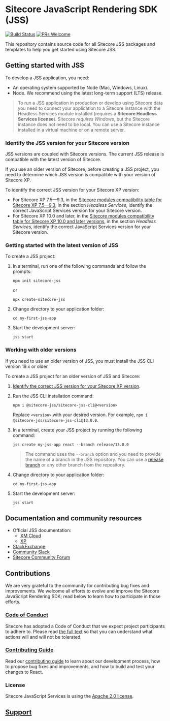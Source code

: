 # Sitecore JavaScript Rendering SDK (JSS)

[![Build Status](https://dev.azure.com/sitecore-devex/headless-javascript/_apis/build/status/Sitecore.jss?branchName=dev)](https://dev.azure.com/sitecore-devex/headless-javascript/_build/latest?definitionId=8&branchName=dev) [![PRs Welcome](https://img.shields.io/badge/PRs-welcome-brightgreen.svg)](CONTRIBUTING.md)

This repository contains source code for all Sitecore JSS packages and templates to help you get started using Sitecore JSS.

## Getting started with JSS

To develop a JSS application, you need:

- An operating system supported by Node (Mac, Windows, Linux).
- Node. We recommend using the latest long-term support (LTS) release.

> To run a JSS application in production or develop using Sitecore data you need to connect your application to a Sitecore instance with the Headless Services module installed (requires a **Sitecore Headless Services license**). Sitecore _requires Windows_, but the Sitecore instance does not need to be local. You can use a Sitecore instance installed in a virtual machine or on a remote server.

### Identify the JSS version for your Sitecore version

JSS versions are coupled with Sitecore versions. The current JSS release is compatible with the latest version of Sitecore.

If you use an older version of Sitecore, before creating a JSS project, you need to determine which JSS version is compatible with your version of Sitecore XP.

To identify the correct JSS version for your Sitecore XP version:

- For Sitecore XP 7.5—9.3, in the [Sitecore modules compatibility table for Sitecore XP 7.5—9.3](https://support.sitecore.com/kb?id=kb_article_view&sysparm_article=KB0541788), in the section _Headless Services_, identify the correct JavaScript Services version for your Sitecore version.
- For Sitecore XP 10.0 and later, in the [Sitecore modules compatibility table for Sitecore XP 10.0 and later versions](https://support.sitecore.com/kb?id=kb_article_view&sysparm_article=KB1000576), in the section _Headless Services_, identify the correct JavaScript Services version for your Sitecore version.

### Getting started with the latest version of JSS

To create a JSS project:

1. In a terminal, run one of the following commands and follow the prompts:

   ```
   npm init sitecore-jss
   ```

   or

   ```
   npx create-sitecore-jss
   ```

2. Change directory to your application folder:
   ```
   cd my-first-jss-app
   ```
3. Start the development server:
   ```
   jss start
   ```

### Working with older versions

If you need to use an older version of JSS, you must install the JSS CLI version 19.x or older.

To create a JSS project for an older version of JSS and Sitecore:

1. [Identify the correct JSS version for your Sitecore XP version](#identify-the-jss-version-for-your-sitecore-version).

2. Run the JSS CLI installation command:
   ```
   npm i @sitecore-jss/sitecore-jss-cli@<version>
   ```
   Replace `<version>` with your desired version. For example, `npm i @sitecore-jss/sitecore-jss-cli@13.0.0`.
3. In a terminal, create your JSS project by running the following command:

   ```
   jss create my-jss-app react --branch release/13.0.0
   ```

   > The command uses the `--branch` option and you need to provide the name of a branch in the JSS repository. You can use a [release branch](https://github.com/Sitecore/jss/branches/all?query=release%2F) or any other branch from the repository.

4. Change directory to your application folder:
   ```
   cd my-first-jss-app
   ```
5. Start the development server:
   ```
   jss start
   ```

## Documentation and community resources

- Official JSS documentation:
  - [XM Cloud](https://doc.sitecore.com/xmc/en/developers/jss/latest/jss-xmc/index-en.html)
  - [XP](https://doc.sitecore.com/xp/en/developers/hd/latest/sitecore-headless-development/sitecore-javascript-rendering-sdks--jss-.html)
- [StackExchange](https://sitecore.stackexchange.com/)
- [Community Slack](https://sitecorechat.slack.com/messages/jss)
- [Sitecore Community Forum](https://community.sitecore.net/developers/f/40)

## Contributions

We are very grateful to the community for contributing bug fixes and improvements. We welcome all efforts to evolve and improve the Sitecore JavaScript Rendering SDK; read below to learn how to participate in those efforts.

### [Code of Conduct](CODE_OF_CONDUCT.md)

Sitecore has adopted a Code of Conduct that we expect project participants to adhere to. Please read [the full text](CODE_OF_CONDUCT.md) so that you can understand what actions will and will not be tolerated.

### [Contributing Guide](CONTRIBUTING.md)

Read our [contributing guide](CONTRIBUTING.md) to learn about our development process, how to propose bug fixes and improvements, and how to build and test your changes to React.

### License

Sitecore JavaScript Services is using the [Apache 2.0 license](LICENSE.MD).

## [Support](SUPPORT.md)
